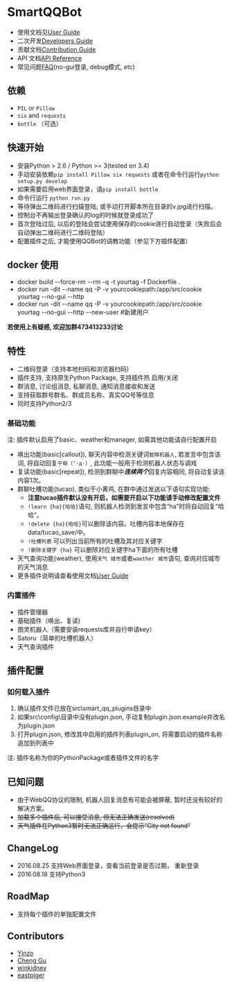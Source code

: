 SmartQQBot
=========

+ 使用文档见[User Guide](resources/UserGuide.md)
+ 二次开发[Developers Guide](resources/DevelopersGuide.md)
+ 贡献文档[Contribution Guide](resources/ContributionGuide.md)
+ API 文档[API Reference](resources/API.md)
+ 常见问题[FAQ](resources/FAQ.md)(no-gui登录, debug模式, etc)

## 依赖
+ `PIL` or `Pillow`
+ `six` and `requests`
+ `bottle` （可选）

## 快速开始
+ 安装Python \> 2.6 / Python \>= 3(tested on 3.4)
+ 手动安装依赖`pip install Pillow six requests` 或者在命令行运行`python setup.py develop`
+ 如果需要启用web界面登录，请`pip install bottle`
+ 命令行运行 `python run.py`
+ 等待弹出二维码进行扫描登陆, 或手动打开脚本所在目录的v.jpg进行扫描。
+ 控制台不再输出登录确认的log的时候就登录成功了
+ 首次登陆过后, 以后的登陆会尝试使用保存的cookie进行自动登录（失败后会自动弹出二维码进行二维码登陆）
+ 配置插件之后, 才能使用QQBot的调教功能（参见下方插件配置）

## docker 使用  
+ docker build --force-rm --rm -q -t yourtag -f Dockerfile .  
+ docker run -dit --name qq -P -v yourcookiepath:/app/src/cookie yourtag  --no-gui --http
+ docker run -dit --name qq -P -v yourcookiepath:/app/src/cookie yourtag --no-gui --http --new-user #新建用户  

**若使用上有疑惑, 欢迎加群473413233讨论**

## 特性

+ 二维码登录（支持本地扫码和浏览器扫码)
+ 插件支持, 支持原生Python Package, 支持插件热 启用/关闭
+ 群消息, 讨论组消息, 私聊消息, 通知消息接收和发送
+ 支持获取群号群名、群成员名称、真实QQ号等信息
+ 同时支持Python2/3

### 基础功能
注: 插件默认启用了basic、weather和manager, 如需其他功能请自行配置开启

+ 唤出功能(basic[callout]), 聊天内容中检测关键词`智障机器人`, 若发言中包含该词, 将自动回复`干嘛（‘·д·）`, 此功能一般用于检测机器人状态与调戏
+ 复读功能(basic[repeat]), 检测到群聊中***连续两个***回复内容相同, 将自动复读该内容1次。
+ 群聊吐槽功能(tucao), 类似于小黄鸡, 在群中通过发送以下语句实现功能:
    + **注意tucao插件默认没有开启，如需要开启以下功能请手动修改配置文件**
    + `!learn {ha}{哈哈}`语句, 则机器人检测到发言中包含“ha”时将自动回复“哈哈”。
    + `!delete {ha}{哈哈}`可以删除该内容。吐槽内容本地保存在data/tucao_save/中。
    + `!吐槽列表` 可以列出当前所有的吐槽及其对应关键字
    + `!删除关键字 {ha}` 可以删除对应关键字ha下面的所有吐槽
+ 天气查询功能(weather), 使用`天气 城市`或者`waether 城市`语句, 查询对应城市的天气消息
+ 更多插件说明请查看使用文档[User Guide](resources/UserGuide.md)

### 内置插件
+ 插件管理器
+ 基础插件（唤出、复读)
+ 图灵机器人（需要安装requests库并自行申请key）
+ Satoru（简单的吐槽机器人）
+ 天气查询插件

## 插件配置
### 如何载入插件

1. 确认插件文件已放在src\\smart\_qq\_plugins目录中
2. 如果src\\config\\目录中没有plugin.json, 手动复制plugin.json.example并改名为plugin.json
3. 打开plugin.json, 修改其中启用的插件列表plugin_on, 将需要启动的插件名称追加到列表中

注: 插件名称为你的PythonPackage或者插件文件的名字

## 已知问题
+ 由于WebQQ协议的限制, 机器人回复消息有可能会被屏蔽, 暂时还没有较好的解决方案。
+ <s>加载多个插件后, 可以接受消息, 但无法正确发送(resolved)</s>
+ <s>天气插件在Python3暂时无法正确运行，会提示“City not found”</s>

## ChangeLog
+ 2016.08.25 支持Web界面登录，查看当前登录是否过期， 重新登录
+ 2016.08.18 支持Python3

## RoadMap

+ 支持每个插件的单独配置文件

## Contributors
+ [Yinzo](https://github.com/Yinzo)
+ [Cheng Gu](https://github.com/gucheen)
+ [winkidney](https://github.com/winkidney)
+ [eastpiger](https://github.com/eastpiger)

